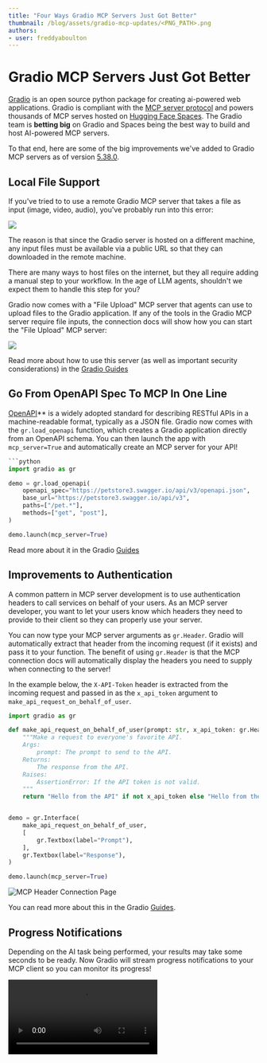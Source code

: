 ```yaml
---
title: "Four Ways Gradio MCP Servers Just Got Better" 
thumbnail: /blog/assets/gradio-mcp-updates/<PNG_PATH>.png
authors:
- user: freddyaboulton
---
```


# Gradio MCP Servers Just Got Better

[Gradio](https://gradio.app) is an open source python package for creating ai-powered web applications. Gradio is compliant with the [MCP server protocol](ADD_LINK) and powers thousands of MCP serves hosted on [Hugging Face Spaces](https://hf.co/spaces). The Gradio team is **betting big** on Gradio and Spaces being the best way to build and host AI-powered MCP servers.

To that end, here are some of the big improvements we've added to Gradio MCP servers as of version [5.38.0](CHECK_VERSION).

## Local File Support

If you've tried to to use a remote Gradio MCP server that takes a file as input (image, video, audio), you've probably run into this error:

<img src="https://huggingface.co/datasets/freddyaboulton/bucket/resolve/main/MCPError.png">

The reason is that since the Gradio server is hosted on a different machine, any input files must be available via a public URL so that they can downloaded in the remote machine.

There are many ways to host files on the internet, but they all require adding a manual step to your workflow. In the age of LLM agents, shouldn't we expect them to handle this step for you?

Gradio now comes with a "File Upload" MCP server that agents can use to upload files to the Gradio application. If any of the tools in the Gradio MCP server require file inputs, the connection docs will show how you can start the "File Upload" MCP server:

<img src="https://huggingface.co/datasets/freddyaboulton/bucket/resolve/main/MCPConnectionDocs.png">

Read more about how to use this server (as well as important security considerations) in the [Gradio Guides](https://www.gradio.app/guides/file-upload-mcp)

## Go From OpenAPI Spec To MCP In One Line

[OpenAPI](https://www.openapis.org/)** is a widely adopted standard for describing RESTful APIs in a machine-readable format, typically as a JSON file. Gradio now comes with the `gr.load_openapi` function, which creates a Gradio application directly from an OpenAPI schema. You can then launch the app with `mcp_server=True` and automatically create an MCP server for your API!

```python
```python
import gradio as gr

demo = gr.load_openapi(
    openapi_spec="https://petstore3.swagger.io/api/v3/openapi.json",
    base_url="https://petstore3.swagger.io/api/v3",
    paths=["/pet.*"],
    methods=["get", "post"],
)

demo.launch(mcp_server=True)
```

Read more about it in the Gradio [Guides](https://www.gradio.app/guides/from-openapi-spec)

## Improvements to Authentication

A common pattern in MCP server development is to use authentication headers to call services on behalf of your users. As an MCP server developer, you want to let your users know which headers they need to provide to their client so they can properly use your server. 

You can now type your MCP server arguments as `gr.Header`. Gradio will automatically extract that header from the incoming request (if it exists) and pass it to your function. The benefit of using `gr.Header` is that the MCP connection docs will automatically display the headers you need to supply when connecting to the server!

In the example below, the `X-API-Token` header is extracted from the incoming request and passed in as the `x_api_token` argument to `make_api_request_on_behalf_of_user`.

```python
import gradio as gr

def make_api_request_on_behalf_of_user(prompt: str, x_api_token: gr.Header):
    """Make a request to everyone's favorite API.
    Args:
        prompt: The prompt to send to the API.
    Returns:
        The response from the API.
    Raises:
        AssertionError: If the API token is not valid.
    """
    return "Hello from the API" if not x_api_token else "Hello from the API with token!"


demo = gr.Interface(
    make_api_request_on_behalf_of_user,
    [
        gr.Textbox(label="Prompt"),
    ],
    gr.Textbox(label="Response"),
)

demo.launch(mcp_server=True)
```

![MCP Header Connection Page](https://github.com/user-attachments/assets/e264eedf-a91a-476b-880d-5be0d5934134)

You can read more about this in the Gradio [Guides](https://www.gradio.app/guides/building-mcp-server-with-gradio).

## Progress Notifications

Depending on the AI task being performed, your results may take some seconds to be ready. Now Gradio will stream progress notifications to your MCP client so you can monitor its progress!

<video src="https://huggingface.co/datasets/freddyaboulton/bucket/resolve/main/ProgressNotifications.mp4" controls>

As an MCP developer, it's good to implement your MCP tools so that they emit progress statuses. Learn how you can do this by reading our [guide](add-link) 

## Conclusion

Want us to add a new MCP-related feature to Gradio? Let us know in the comments of the blog or on [GitHub](https://github.com/gradio-app/gradio/issues)